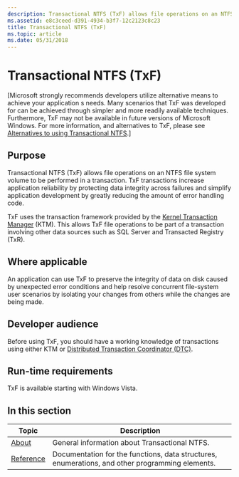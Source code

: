```yaml
---
description: Transactional NTFS (TxF) allows file operations on an NTFS file system volume to be performed in a transaction.
ms.assetid: e8c3ceed-d391-4934-b3f7-12c2123c8c23
title: Transactional NTFS (TxF)
ms.topic: article
ms.date: 05/31/2018
---
```


# Transactional NTFS (TxF)

\[Microsoft strongly recommends developers utilize alternative means to achieve your application s needs. Many scenarios that TxF was developed for can be achieved through simpler and more readily available techniques. Furthermore, TxF may not be available in future versions of Microsoft Windows. For more information, and alternatives to TxF, please see [Alternatives to using Transactional NTFS](deprecation-of-txf.md).\]

## Purpose

Transactional NTFS (TxF) allows file operations on an NTFS file system volume to be performed in a transaction. TxF transactions increase application reliability by protecting data integrity across failures and simplify application development by greatly reducing the amount of error handling code.

TxF uses the transaction framework provided by the [Kernel Transaction Manager](/windows/desktop/Ktm/kernel-transaction-manager-portal) (KTM). This allows TxF file operations to be part of a transaction involving other data sources such as SQL Server and Transacted Registry (TxR).

## Where applicable

An application can use TxF to preserve the integrity of data on disk caused by unexpected error conditions and help resolve concurrent file-system user scenarios by isolating your changes from others while the changes are being made.

## Developer audience

Before using TxF, you should have a working knowledge of transactions using either KTM or [Distributed Transaction Coordinator (DTC)](/previous-versions/windows/desktop/ms684146(v=vs.85)).

## Run-time requirements

TxF is available starting with Windows Vista.

## In this section



| Topic                                                    | Description                                                                                                |
|----------------------------------------------------------|------------------------------------------------------------------------------------------------------------|
| [About](about-transactional-ntfs.md)<br/>         | General information about Transactional NTFS.<br/>                                                   |
| [Reference](transactional-ntfs-reference.md)<br/> | Documentation for the functions, data structures, enumerations, and other programming elements.<br/> |



 

 

